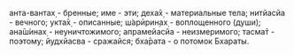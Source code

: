 анта-вантах̣ - бренные; име - эти; деха̄х̣ - материальные тела; нитйасйа - вечного; укта̄х̣ - описанные; ш́арӣрин̣ах̣ - воплощенного (души); ана̄ш́инах̣ - неуничтожимого; апрамейасйа - неизмеримого; тасма̄т - поэтому; йудхйасва - сражайся; бха̄рата - о потомок Бхараты.